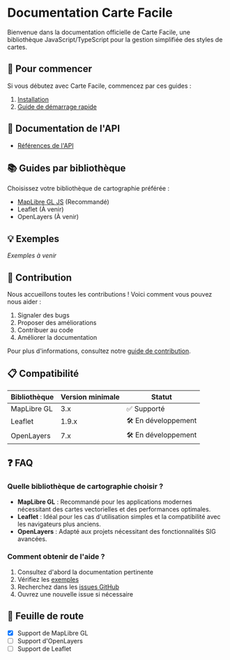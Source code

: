# Documentation Carte Facile

Bienvenue dans la documentation officielle de Carte Facile, une bibliothèque JavaScript/TypeScript pour la gestion simplifiée des styles de cartes.

## 🚀 Pour commencer

Si vous débutez avec Carte Facile, commencez par ces guides :

1. [Installation](getting-started/installation.md)
2. [Guide de démarrage rapide](getting-started/quick-start.md)

## 📖 Documentation de l'API

- [Références de l'API](api/references.md)

## 📚 Guides par bibliothèque

Choisissez votre bibliothèque de cartographie préférée :

- [MapLibre GL JS](guides/maplibre.md) (Recommandé)
- Leaflet (À venir)
- OpenLayers (À venir)

## 💡 Exemples

*Exemples à venir*

## 🤝 Contribution

Nous accueillons toutes les contributions ! Voici comment vous pouvez nous aider :

1. Signaler des bugs
2. Proposer des améliorations
3. Contribuer au code
4. Améliorer la documentation

Pour plus d'informations, consultez notre [guide de contribution](CONTRIBUTING.md).

## 📋 Compatibilité

| Bibliothèque | Version minimale | Statut |
|--------------|------------------|---------|
| MapLibre GL | 3.x | ✅ Supporté |
| Leaflet | 1.9.x | 🛠️ En développement |
| OpenLayers | 7.x | 🛠️ En développement |

## ❓ FAQ

### Quelle bibliothèque de cartographie choisir ?

- **MapLibre GL** : Recommandé pour les applications modernes nécessitant des cartes vectorielles et des performances optimales.
- **Leaflet** : Idéal pour les cas d'utilisation simples et la compatibilité avec les navigateurs plus anciens.
- **OpenLayers** : Adapté aux projets nécessitant des fonctionnalités SIG avancées.

### Comment obtenir de l'aide ?

1. Consultez d'abord la documentation pertinente
2. Vérifiez les [exemples](examples/basic-usage.md)
3. Recherchez dans les [issues GitHub](https://github.com/votre-username/carte-facile/issues)
4. Ouvrez une nouvelle issue si nécessaire

## 📅 Feuille de route

- [x]  Support de MapLibre GL
- [ ]  Support d'OpenLayers
- [ ]  Support de Leaflet